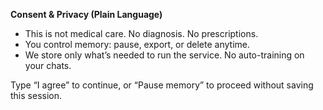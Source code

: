 ﻿**Consent & Privacy (Plain Language)**

- This is not medical care. No diagnosis. No prescriptions.
- You control memory: pause, export, or delete anytime.
- We store only what’s needed to run the service. No auto-training on your chats.

Type “I agree” to continue, or “Pause memory” to proceed without saving this session.
